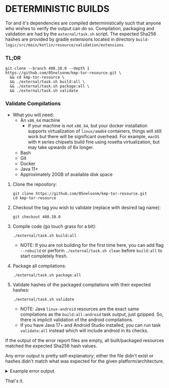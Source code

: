 # DETERMINISTIC BUILDS

Tor and it's dependencies are compiled deterministically such that anyone who wishes to verify
the output can do so. Compilation, packaging and validation are had by the `external/task.sh`
script. The expected Sha256 hashes are provided by gradle extensions located in directory
`build-logic/src/main/kotlin/resource/validation/extensions`.

### TL;DR

<!-- TAG_VERSION -->
```
git clone --branch 408.18.0 --depth 1 https://github.com/05nelsonm/kmp-tor-resource.git \
  && cd kmp-tor-resource \
  && ./external/task.sh build:all \
  && ./external/task.sh package:all \
  && ./external/task.sh validate
```

### Validate Compilations

- What you will need:
    - An `x86_64` machine
        - If your machine is not `x86_64`, but your docker installation supports virtualization 
          of `linux/amd64` containers, things will still work but there will be significant overhead. 
          For example, `macOS` with `M` series chipsets build fine using rosetta virtualization, but 
          may take upwards of 6x longer.
    - Bash
    - Git
    - Docker
    - Java 11+
    - Approximately 20GB of available disk space

1) Clone the repository:
   ```shell
   git clone https://github.com/05nelsonm/kmp-tor-resource.git
   cd kmp-tor-resource
   ```

<!-- TAG_VERSION -->
2) Checkout the tag you wish to validate (replace with desired tag name):
   ```shell
   git checkout 408.18.0
   ```

3) Compile code (go touch grass for a bit):
   ```shell
   ./external/task.sh build:all
   ```
   - NOTE: If you are not building for the first time here, you can add flag `--rebuild` 
     or perform `./external/task.sh clean` before `build:all` to start completely fresh.

4) Package all compilations:
   ```shell
   ./external/task.sh package:all
   ```

5) Validate hashes of the packaged compilations with their expected hashes:
   ```shell
   ./external/task.sh validate
   ```
   - NOTE: Java `linux-android` resources are the exact same compilations as the `build:all:android` 
     task output, just gzipped. So, there is implicit validation of the android compilations.
   - If you have Java 17+ and Android Studio installed, you can run task `validate:all` instead 
     which will include android in its checks.

If the output of the error report files are empty, all built/packaged resources matched the 
expected Sha256 hash values.

Any error output is pretty self-explanatory; either the file didn't exist or hashes didn't 
match what was expected for the given platform/architecture.

<details>
    <summary>Example error output</summary>

```
resource-compilation-exec-tor/android.err:

resource-compilation-exec-tor-gpl/android.err:

resource-compilation-lib-tor/android.err:

resource-compilation-lib-tor-gpl/android.err:

resource-exec-tor/jvm.err:
resource-exec-tor/linuxArm64.err:
resource-exec-tor/linuxX64.err:
resource-exec-tor/macosArm64.err:
resource-exec-tor/macosX64.err:
resource-exec-tor/mingwX64.err:

resource-exec-tor-gpl/jvm.err:
resource-exec-tor-gpl/linuxArm64.err:
resource-exec-tor-gpl/linuxX64.err:
resource-exec-tor-gpl/macosArm64.err:
resource-exec-tor-gpl/macosX64.err:
resource-exec-tor-gpl/mingwX64.err:

resource-frameworks-gradle-plugin/jvm.err:

resource-geoip/jvm-geoip.err:
ERROR[ Resource does not exist: external/build/package/resource-geoip/src/jvmMain/resources/io/matthewnelson/kmp/tor/resource/geoip/geoip.gz ]
resource-geoip/native.err:

resource-lib-tor/iosSimulatorArm64.err:
resource-lib-tor/iosX64.err:
resource-lib-tor/jvm.err:
ERROR[ Lib hash[1f0415656954b34d1e8eebbaec447b239572b5f9168caff2e46e353e19c58260] did not match expected[testing56954b34d1e8eebbaec447b239572b5f9168caff2e46e353e19c58260]: external/build/package/resource-lib-tor/src/jvmMain/resources/io/matthewnelson/kmp/tor/resource/lib/tor/native/macos/aarch64/libtor.dylib.gz ]
resource-lib-tor/linuxArm64.err:
resource-lib-tor/linuxX64.err:
resource-lib-tor/macosArm64.err:
resource-lib-tor/macosX64.err:
resource-lib-tor/mingwX64.err:

resource-lib-tor-gpl/iosSimulatorArm64.err:
resource-lib-tor-gpl/iosX64.err:
resource-lib-tor-gpl/jvm.err:
resource-lib-tor-gpl/linuxArm64.err:
resource-lib-tor-gpl/linuxX64.err:
resource-lib-tor-gpl/macosArm64.err:
resource-lib-tor-gpl/macosX64.err:
resource-lib-tor-gpl/mingwX64.err:

resource-noexec-tor/jvm.err:

resource-noexec-tor-gpl/jvm.err:


    Task 'validate' completed in 0m38.531s

```

</details>

That's it.
